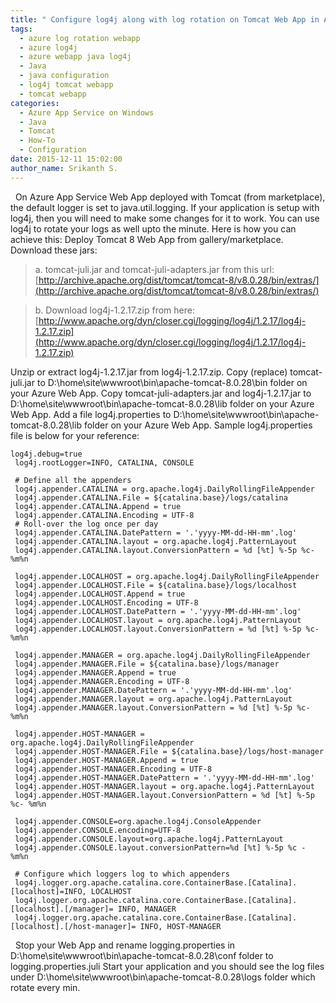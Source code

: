```yaml
---
title: " Configure log4j along with log rotation on Tomcat Web App in Azure App Service"
tags:
  - azure log rotation webapp
  - azure log4j
  - azure webapp java log4j
  - Java
  - java configuration
  - log4j tomcat webapp
  - tomcat webapp
categories:
  - Azure App Service on Windows
  - Java
  - Tomcat
  - How-To
  - Configuration
date: 2015-12-11 15:02:00
author_name: Srikanth S.
---
```


  On Azure App Service Web App deployed with Tomcat (from marketplace), the default logger is set to java.util.logging. If your application is setup with log4j, then you will need to make some changes for it to work. You can use log4j to rotate your logs as well upto the minute. Here is how you can achieve this: Deploy Tomcat 8 Web App from gallery/marketplace. Download these jars:

> a. tomcat-juli.jar and tomcat-juli-adapters.jar from this url: [http://archive.apache.org/dist/tomcat/tomcat-8/v8.0.28/bin/extras/](http://archive.apache.org/dist/tomcat/tomcat-8/v8.0.28/bin/extras/)

> b. Download log4j-1.2.17.zip from here: [http://www.apache.org/dyn/closer.cgi/logging/log4j/1.2.17/log4j-1.2.17.zip](http://www.apache.org/dyn/closer.cgi/logging/log4j/1.2.17/log4j-1.2.17.zip)

Unzip or extract log4j-1.2.17.jar from log4j-1.2.17.zip. Copy (replace) tomcat-juli.jar to D:\\home\\site\\wwwroot\\bin\\apache-tomcat-8.0.28\\bin folder on your Azure Web App. Copy tomcat-juli-adapters.jar and log4j-1.2.17.jar to D:\\home\\site\\wwwroot\\bin\\apache-tomcat-8.0.28\\lib folder on your Azure Web App. Add a file log4j.properties to D:\\home\\site\\wwwroot\\bin\\apache-tomcat-8.0.28\\lib folder on your Azure Web App. Sample log4j.properties file is below for your reference:  

    log4j.debug=true
     log4j.rootLogger=INFO, CATALINA, CONSOLE
     
     # Define all the appenders
     log4j.appender.CATALINA = org.apache.log4j.DailyRollingFileAppender
     log4j.appender.CATALINA.File = ${catalina.base}/logs/catalina
     log4j.appender.CATALINA.Append = true
     log4j.appender.CATALINA.Encoding = UTF-8
     # Roll-over the log once per day
     log4j.appender.CATALINA.DatePattern = '.'yyyy-MM-dd-HH-mm'.log'
     log4j.appender.CATALINA.layout = org.apache.log4j.PatternLayout
     log4j.appender.CATALINA.layout.ConversionPattern = %d [%t] %-5p %c- %m%n
     
     log4j.appender.LOCALHOST = org.apache.log4j.DailyRollingFileAppender
     log4j.appender.LOCALHOST.File = ${catalina.base}/logs/localhost
     log4j.appender.LOCALHOST.Append = true
     log4j.appender.LOCALHOST.Encoding = UTF-8
     log4j.appender.LOCALHOST.DatePattern = '.'yyyy-MM-dd-HH-mm'.log'
     log4j.appender.LOCALHOST.layout = org.apache.log4j.PatternLayout
     log4j.appender.LOCALHOST.layout.ConversionPattern = %d [%t] %-5p %c- %m%n
     
     log4j.appender.MANAGER = org.apache.log4j.DailyRollingFileAppender
     log4j.appender.MANAGER.File = ${catalina.base}/logs/manager
     log4j.appender.MANAGER.Append = true
     log4j.appender.MANAGER.Encoding = UTF-8
     log4j.appender.MANAGER.DatePattern = '.'yyyy-MM-dd-HH-mm'.log'
     log4j.appender.MANAGER.layout = org.apache.log4j.PatternLayout
     log4j.appender.MANAGER.layout.ConversionPattern = %d [%t] %-5p %c- %m%n
     
     log4j.appender.HOST-MANAGER = org.apache.log4j.DailyRollingFileAppender
     log4j.appender.HOST-MANAGER.File = ${catalina.base}/logs/host-manager
     log4j.appender.HOST-MANAGER.Append = true
     log4j.appender.HOST-MANAGER.Encoding = UTF-8
     log4j.appender.HOST-MANAGER.DatePattern = '.'yyyy-MM-dd-HH-mm'.log'
     log4j.appender.HOST-MANAGER.layout = org.apache.log4j.PatternLayout
     log4j.appender.HOST-MANAGER.layout.ConversionPattern = %d [%t] %-5p %c- %m%n
     
     log4j.appender.CONSOLE=org.apache.log4j.ConsoleAppender
     log4j.appender.CONSOLE.encoding=UTF-8
     log4j.appender.CONSOLE.layout=org.apache.log4j.PatternLayout
     log4j.appender.CONSOLE.layout.conversionPattern=%d [%t] %-5p %c - %m%n
     
     # Configure which loggers log to which appenders
     log4j.logger.org.apache.catalina.core.ContainerBase.[Catalina].[localhost]=INFO, LOCALHOST
     log4j.logger.org.apache.catalina.core.ContainerBase.[Catalina].[localhost].[/manager]= INFO, MANAGER
     log4j.logger.org.apache.catalina.core.ContainerBase.[Catalina].[localhost].[/host-manager]= INFO, HOST-MANAGER

  Stop your Web App and rename logging.properties in D:\\home\\site\\wwwroot\\bin\\apache-tomcat-8.0.28\\conf folder to logging.properties.juli Start your application and you should see the log files under D:\\home\\site\\wwwroot\\bin\\apache-tomcat-8.0.28\\logs folder which rotate every min.